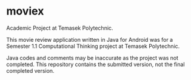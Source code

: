 # moviex
Academic Project at Temasek Polytechnic. 

This movie review application written in Java for Android was for a Semester 1.1 Computational Thinking project at Temasek Polytechnic.

Java codes and comments may be inaccurate as the project was not completed. 
This repository contains the submitted version, not the final completed version.


